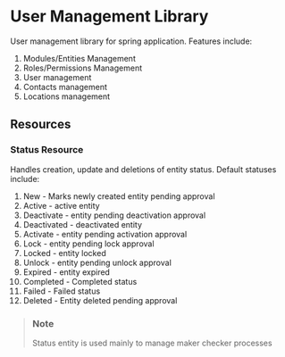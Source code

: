 # User Management Library
User management library for spring application. Features include:
1. Modules/Entities Management
1. Roles/Permissions Management
1. User management
1. Contacts management
1. Locations management

## Resources
### Status Resource
Handles creation, update and deletions of entity status. Default statuses include:
1. New - Marks newly created entity pending approval
1. Active - active entity
1. Deactivate - entity pending deactivation approval
1. Deactivated - deactivated entity
1. Activate - entity pending activation approval
1. Lock - entity pending lock approval
1. Locked - entity locked
1. Unlock - entity pending unlock approval
1. Expired - entity expired
1. Completed - Completed status
1. Failed - Failed status
1. Deleted - Entity deleted pending approval

> ### Note
> Status entity is used mainly to manage maker checker processes

